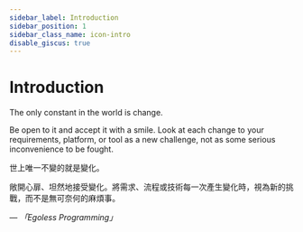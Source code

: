 ```yaml
---
sidebar_label: Introduction
sidebar_position: 1
sidebar_class_name: icon-intro
disable_giscus: true
---
```


# Introduction

The only constant in the world is change.

Be open to it and accept it with a smile. Look at each change to your requirements, platform, or tool as a new challenge, not as some serious inconvenience to be fought.

世上唯一不變的就是變化。

敞開心扉、坦然地接受變化。將需求、流程或技術每一次產生變化時，視為新的挑戰，而不是無可奈何的麻煩事。

_— 「Egoless Programming」_
